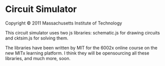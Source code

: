 # Circuit Simulator
Copyright © 2011 Massachusetts Institute of Technology

This circuit simulator uses two js libraries: schematic.js for drawing circuits and cktsim.js for solving them.

The libraries have been written by MIT for the 6002x online course on the new MITx learning platform. I think they will be opensourcing all these libraries, and much more, soon.